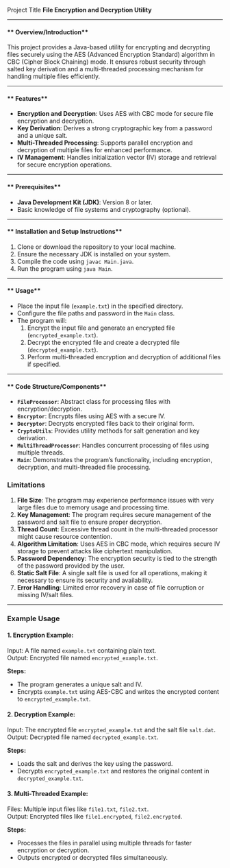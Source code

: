 Project Title 
**File Encryption and Decryption Utility**  

---

#### ** Overview/Introduction**  
This project provides a Java-based utility for encrypting and decrypting files securely using the AES (Advanced Encryption Standard) algorithm in CBC (Cipher Block Chaining) mode. It ensures robust security through salted key derivation and a multi-threaded processing mechanism for handling multiple files efficiently.  

---

#### ** Features**  
- **Encryption and Decryption**: Uses AES with CBC mode for secure file encryption and decryption.  
- **Key Derivation**: Derives a strong cryptographic key from a password and a unique salt.  
- **Multi-Threaded Processing**: Supports parallel encryption and decryption of multiple files for enhanced performance.  
- **IV Management**: Handles initialization vector (IV) storage and retrieval for secure encryption operations.  

---

#### ** Prerequisites**  
- **Java Development Kit (JDK)**: Version 8 or later.  
- Basic knowledge of file systems and cryptography (optional).  

---

#### ** Installation and Setup Instructions**  
1. Clone or download the repository to your local machine.  
2. Ensure the necessary JDK is installed on your system.  
3. Compile the code using `javac Main.java`.  
4. Run the program using `java Main`.  

---

#### ** Usage**  
- Place the input file (`example.txt`) in the specified directory.  
- Configure the file paths and password in the `Main` class.  
- The program will:  
  1. Encrypt the input file and generate an encrypted file (`encrypted_example.txt`).  
  2. Decrypt the encrypted file and create a decrypted file (`decrypted_example.txt`).  
  3. Perform multi-threaded encryption and decryption of additional files if specified.  

---

#### ** Code Structure/Components**  
- **`FileProcessor`**: Abstract class for processing files with encryption/decryption.  
- **`Encryptor`**: Encrypts files using AES with a secure IV.  
- **`Decryptor`**: Decrypts encrypted files back to their original form.  
- **`CryptoUtils`**: Provides utility methods for salt generation and key derivation.  
- **`MultiThreadProcessor`**: Handles concurrent processing of files using multiple threads.  
- **`Main`**: Demonstrates the program’s functionality, including encryption, decryption, and multi-threaded file processing.  

### **Limitations**  
1. **File Size**: The program may experience performance issues with very large files due to memory usage and processing time.  
2. **Key Management**: The program requires secure management of the password and salt file to ensure proper decryption.  
3. **Thread Count**: Excessive thread count in the multi-threaded processor might cause resource contention.  
4. **Algorithm Limitation**: Uses AES in CBC mode, which requires secure IV storage to prevent attacks like ciphertext manipulation.  
5. **Password Dependency**: The encryption security is tied to the strength of the password provided by the user.  
6. **Static Salt File**: A single salt file is used for all operations, making it necessary to ensure its security and availability.  
7. **Error Handling**: Limited error recovery in case of file corruption or missing IV/salt files.  

---

### **Example Usage**  

#### **1. Encryption Example:**  
Input: A file named `example.txt` containing plain text.  
Output: Encrypted file named `encrypted_example.txt`.  

**Steps:**  
- The program generates a unique salt and IV.  
- Encrypts `example.txt` using AES-CBC and writes the encrypted content to `encrypted_example.txt`.  

#### **2. Decryption Example:**  
Input: The encrypted file `encrypted_example.txt` and the salt file `salt.dat`.  
Output: Decrypted file named `decrypted_example.txt`.  

**Steps:**  
- Loads the salt and derives the key using the password.  
- Decrypts `encrypted_example.txt` and restores the original content in `decrypted_example.txt`.  

#### **3. Multi-Threaded Example:**  
Files: Multiple input files like `file1.txt`, `file2.txt`.  
Output: Encrypted files like `file1.encrypted`, `file2.encrypted`.  

**Steps:**  
- Processes the files in parallel using multiple threads for faster encryption or decryption.  
- Outputs encrypted or decrypted files simultaneously.  
